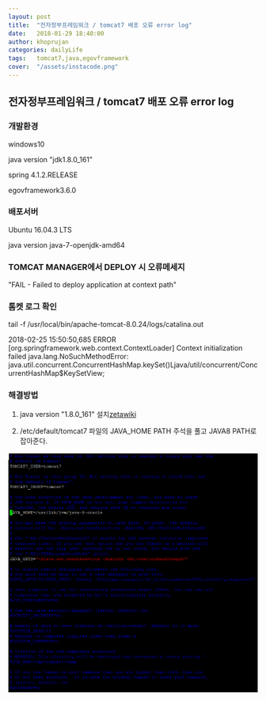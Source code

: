 ```yaml
---
layout: post
title:  "전자정부프레임워크 / tomcat7 배포 오류 error log"
date:   2018-01-29 18:40:00
author: khoprujan
categories: dailyLife
tags:	tomcat7,java,egovframework
cover:  "/assets/instacode.png"
---
```


## 전자정부프레임워크 / tomcat7 배포 오류 error log

### 개발환경
windows10

java version "jdk1.8.0_161"

spring 4.1.2.RELEASE

egovframework3.6.0

### 배포서버
Ubuntu 16.04.3 LTS

java version java-7-openjdk-amd64

### TOMCAT MANAGER에서 DEPLOY 시 오류메세지
"FAIL - Failed to deploy application at context path"

### 톰켓 로그 확인
tail -f /usr/local/bin/apache-tomcat-8.0.24/logs/catalina.out

2018-02-25 15:50:50,685 ERROR [org.springframework.web.context.ContextLoader] Context initialization failed
java.lang.NoSuchMethodError: java.util.concurrent.ConcurrentHashMap.keySet()Ljava/util/concurrent/ConcurrentHashMap$KeySetView;

### 해결방법
1. java version "1.8.0_161" 설치[zetawiki]

2. /etc/default/tomcat7 파일의 JAVA_HOME PATH 주석을 풀고 JAVA8 PATH로 잡아준다.

<a href="/assets/images/tomcatError.png" data-lightbox="large" data-title="lightbox test">
  <img src="/assets/images/tomcatError.png" title="lightbox test">
</a>


[zetawiki]:   https://zetawiki.com/wiki/%EC%9A%B0%EB%B6%84%ED%88%AC_Java_8_%EC%84%A4%EC%B9%98
